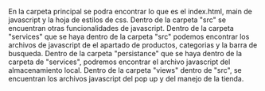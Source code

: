 En la carpeta principal se podra encontrar lo que es el index.html, main de javascript y la hoja de estilos de css.
Dentro de la carpeta "src" se encuentran otras funcionalidades de javascript.
Dentro de la carpeta "services" que se haya dentro de la carpeta "src" podemos encontrar los archivos de javascript de el apartado de productos, categorias y la barra de busqueda.
Dentro de la carpeta "persistance" que se haya dentro de la carpeta de "services", podremos encontrar el archivo javascript del almacenamiento local.
Dentro de la carpeta "views" dentro de "src", se encuentran los archivos javascript del pop up y del manejo de la tienda.
